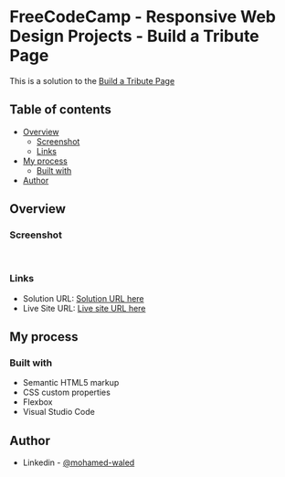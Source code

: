 # FreeCodeCamp - Responsive Web Design Projects - Build a Tribute Page

This is a solution to the [Build a Tribute Page](https://www.freecodecamp.org/learn/responsive-web-design/responsive-web-design-projectsbuild-a-tribute-page) 

## Table of contents

- [Overview](#overview)
  - [Screenshot](#screenshot)
  - [Links](#links)
- [My process](#my-process)
  - [Built with](#built-with)
- [Author](#author)

## Overview

### Screenshot

![]()
![]()

### Links

- Solution URL: [Solution URL here](https://codepen.io/mohamed-waled-the-styleful/pen/WNOrqLY)
- Live Site URL: [Live site URL here](https://mohamed-waled.github.io/Tribute-Page/)

## My process

### Built with

- Semantic HTML5 markup
- CSS custom properties
- Flexbox
- Visual Studio Code

## Author

- Linkedin - [@mohamed-waled](https://www.linkedin.com/in/mohamed-waled-82a51a1bb/)